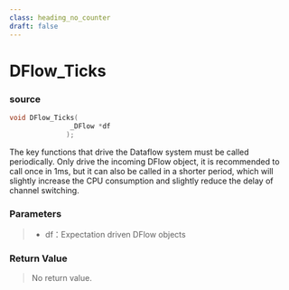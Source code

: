 ```yaml
---
class: heading_no_counter
draft: false
---
```


# DFlow_Ticks

### source

```c
void DFlow_Ticks(
               _DFlow *df
              );
```

The key functions that drive the Dataflow system must be called periodically. Only drive the incoming DFlow object, it is recommended to call once in 1ms, but it can also be called in a shorter period, which will slightly increase the CPU consumption and slightly reduce the delay of channel switching.

### Parameters

> - df：Expectation driven DFlow objects

### Return Value

> No return value.